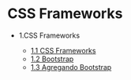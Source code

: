 # CSS Frameworks

- 1.CSS Frameworks

  - [1.1 CSS Frameworks](/05-css-frameworks/1.1-frameworks)
  - [1.2 Bootstrap](/05-css-frameworks/1.2-bootstrap)
  - [1.3 Agregando Bootstrap](/05-css-frameworks/1.3-add-bootstrap)
